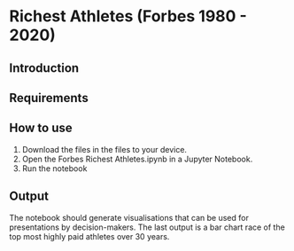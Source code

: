 # Richest Athletes (Forbes 1980 - 2020)
  
## Introduction

## Requirements

## How to use

1. Download the files in the files to your device.
2. Open the Forbes Richest Athletes.ipynb in a Jupyter Notebook.
3. Run the notebook

## Output

The notebook should generate visualisations that can be used for presentations by decision-makers. The last output is a bar chart race of the top most highly paid athletes over 30 years.
